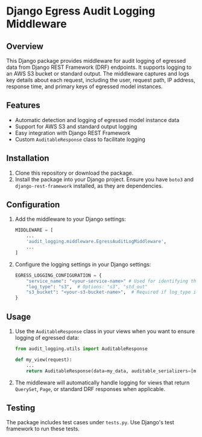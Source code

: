 # Django Egress Audit Logging Middleware

## Overview

This Django package provides middleware for audit logging of egressed data from Django REST Framework (DRF) endpoints. It supports logging to an AWS S3 bucket or standard output. The middleware captures and logs key details about each request, including the user, request path, IP address, response time, and primary keys of egressed model instances.

## Features

- Automatic detection and logging of egressed model instance data
- Support for AWS S3 and standard output logging
- Easy integration with Django REST Framework
- Custom `AuditableResponse` class to facilitate logging

## Installation

<!-- TODO: Modify this: include a command to install with poetry -->

1. Clone this repository or download the package.
2. Install the package into your Django project. Ensure you have `boto3` and `django-rest-framework` installed, as they are dependencies.

## Configuration

<!-- TODO: Add variable prefix to the logs, with variable configured in project settings -->

1. Add the middleware to your Django settings:

   ```python
   MIDDLEWARE = [
       ...
       'audit_logging.middleware.EgressAuditLogMiddleware',
       ...
   ]
   ```

2. Configure the logging settings in your Django settings:

   ```python
   EGRESS_LOGGING_CONFIGURATION = {
       "service_name": "<your-service-name>" # Used for identifying the logs service
       "log_type": "s3",  # Options: "s3", "std_out"
       "s3_bucket": "<your-s3-bucket-name>",  # Required if log_type is "s3"
   }
   ```

## Usage

1. Use the `AuditableResponse` class in your views when you want to ensure logging of egressed data:

   ```python
   from audit_logging.utils import AuditableResponse

   def my_view(request):
       ...
       return AuditableResponse(data=my_data, auditable_serializers=[my_serializer])
   ```

2. The middleware will automatically handle logging for views that return `QuerySet`, `Page`, or standard DRF responses when applicable.

## Testing

The package includes test cases under `tests.py`. Use Django's test framework to run these tests.
